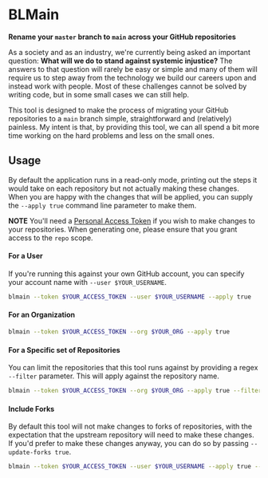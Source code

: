 # BLMain
**Rename your `master` branch to `main` across your GitHub repositories**

As a society and as an industry, we're currently being asked an important question:
**What will we do to stand against systemic injustice?**
The answers to that question will rarely be easy or simple and many of them will require us to
step away from the technology we build our careers upon and instead work with people. Most of
these challenges cannot be solved by writing code, but in some small cases we can still help.

This tool is designed to make the process of migrating your GitHub repositories to a `main` branch
simple, straightforward and (relatively) painless. My intent is that, by providing this tool,
we can all spend a bit more time working on the hard problems and less on the small ones.

## Usage
By default the application runs in a read-only mode, printing out the steps it would take on each repository but not
actually making these changes. When you are happy with the changes that will be applied, you can supply the `--apply true`
command line parameter to make them.

**NOTE** You'll need a [Personal Access Token](https://github.com/settings/tokens/new) if you wish to make
changes to your repositories. When generating one, please ensure that you grant access to the `repo` scope.

#### For a User
If you're running this against your own GitHub account, you can specify your account
name with `--user $YOUR_USERNAME`.

```bash
blmain --token $YOUR_ACCESS_TOKEN --user $YOUR_USERNAME --apply true
```

#### For an Organization
```bash
blmain --token $YOUR_ACCESS_TOKEN --org $YOUR_ORG --apply true
```

#### For a Specific set of Repositories
You can limit the repositories that this tool runs against by providing a regex `--filter`
parameter. This will apply against the repository name.

```bash
blmain --token $YOUR_ACCESS_TOKEN --org $YOUR_ORG --apply true --filter "^prefix-"
```

#### Include Forks
By default this tool will not make changes to forks of repositories, with the expectation that
the upstream repository will need to make these changes. If you'd prefer to make these changes
anyway, you can do so by passing `--update-forks true`.

```bash
blmain --token $YOUR_ACCESS_TOKEN --user $YOUR_USERNAME --apply true --update-forks true
```